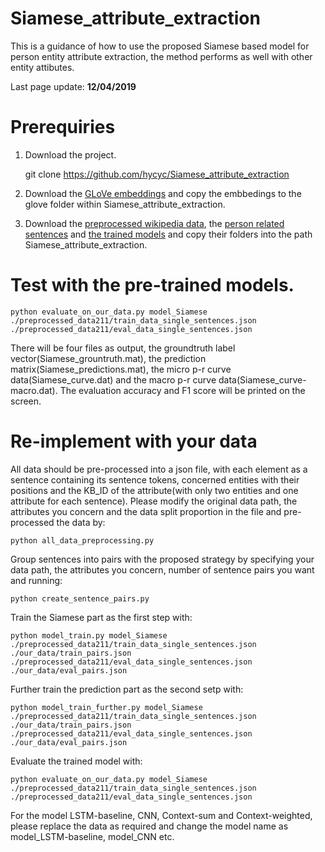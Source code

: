 # Siamese_attribute_extraction
This is a guidance of how to use the proposed Siamese based model for person entity attribute extraction, 
the method performs as well with other entity attibutes.

Last page update: **12/04/2019**

# Prerequiries
1. Download the project.
    
    git clone https://github.com/hycyc/Siamese_attribute_extraction
    
2. Download the [GLoVe embeddings](http://nlp.stanford.edu/data/glove.6B.zip) and copy the embbedings to the glove folder within Siamese_attribute_extraction.
3. Download the [preprocessed wikipedia data](https://www.informatik.tu-darmstadt.de/ukp/research_6/data/lexical_resources/wikipedia_wikidata_relations/), the [person related sentences](https://pan.baidu.com/disk/home?errno=0&errmsg=Auth%20Login%20Sucess&&bduss=&ssnerror=0&traceid=#/all?vmode=list&path=%2Fsiamese_attribute_extraction%2Fpreprocessed_data211) and [the trained models](https://pan.baidu.com/disk/home?errno=0&errmsg=Auth%20Login%20Sucess&&bduss=&ssnerror=0&traceid=#/all?vmode=list&path=%2Fsiamese_attribute_extraction%2Ftrainedmodels) and copy their folders into the path Siamese_attribute_extraction.

# Test with the pre-trained models.

    python evaluate_on_our_data.py model_Siamese ./preprocessed_data211/train_data_single_sentences.json ./preprocessed_data211/eval_data_single_sentences.json 
    
There will be four files as output, the groundtruth label vector(Siamese_grountruth.mat), the prediction matrix(Siamese_predictions.mat),
the micro p-r curve data(Siamese_curve.dat) and the macro p-r curve data(Siamese_curve-macro.dat). The evaluation accuracy and F1 score will
be printed on the screen.

# Re-implement with your data
All data should be pre-processed into a json file, with each element as a sentence containing its sentence tokens, concerned entities with their positions and the KB_ID of the attribute(with only two entities and one attribute for each sentence).
Please modify the original data path, the attributes you concern and the data split proportion in the file and pre-processed the data by:
    
    python all_data_preprocessing.py
    
Group sentences into pairs with the proposed strategy by specifying your data path, the attributes you concern, number of sentence pairs you want and running:
    
    python create_sentence_pairs.py
    
Train the Siamese part as the first step with:
    
    python model_train.py model_Siamese ./preprocessed_data211/train_data_single_sentences.json ./our_data/train_pairs.json ./preprocessed_data211/eval_data_single_sentences.json ./our_data/eval_pairs.json
    
Further train the prediction part as the second setp with:
    
    python model_train_further.py model_Siamese ./preprocessed_data211/train_data_single_sentences.json ./our_data/train_pairs.json ./preprocessed_data211/eval_data_single_sentences.json ./our_data/eval_pairs.json
    
Evaluate the trained model with:
    
    python evaluate_on_our_data.py model_Siamese ./preprocessed_data211/train_data_single_sentences.json ./preprocessed_data211/eval_data_single_sentences.json
    
For the model LSTM-baseline, CNN, Context-sum and Context-weighted, please replace the data as required and change the model name as model_LSTM-baseline, model_CNN etc.


    
    
    
    
